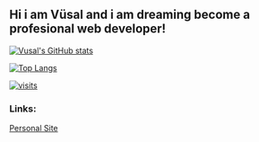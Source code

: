 <h2>Hi i am Vüsal and i am dreaming become a profesional web developer!</h2>

[![Vusal's GitHub stats](https://github-readme-stats.vercel.app/api?username=VSLdev1409&show_icons=true&theme=radical)](https://vsldev.tk/github)

[![Top Langs](https://github-readme-stats.vercel.app/api/top-langs/?username=VSLdev1409&layout=compact&theme=radical)](https://vsldev.tk/instagram)

[![visits](https://komarev.com/ghpvc/?username=VSLdev1409)](https://vsldev.tk/)

<h3>Links:</h3>

<a href="https://vsldev.tk/">Personal Site</a>
